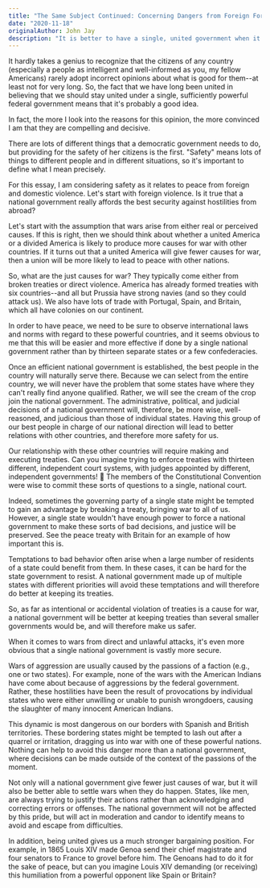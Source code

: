 ```yaml
---
title: "The Same Subject Continued: Concerning Dangers from Foreign Force and Influence"
date: "2020-11-18"
originalAuthor: John Jay
description: "It is better to have a single, united government when it comes to the dangers of war an international relations."
---
```


It hardly takes a genius to recognize that the citizens of any country (especially a people as intelligent and well-informed as you, my fellow Americans) rarely adopt incorrect opinions about what is good for them--at least not for very long. So, the fact that we have long been united in believing that we should stay united under a single, sufficiently powerful federal government means that it's probably a good idea.

In fact, the more I look into the reasons for this opinion, the more convinced I am that they are compelling and decisive.

There are lots of different things that a democratic government needs to do, but providing for the safety of her citizens is the first. "Safety" means lots of things to different people and in different situations, so it's important to define what I mean precisely.

For this essay, I am considering safety as it relates to peace from foreign and domestic violence. Let's start with foreign violence. Is it true that a national government really affords the best security against hostilities from abroad?

Let's start with the assumption that wars arise from either real or perceived causes. If this is right, then we should think about whether a united America or a divided America is likely to produce more causes for war with other countries. If it turns out that a united America will give fewer causes for war, then a union will be more likely to lead to peace with other nations.

So, what are the just causes for war? They typically come either from broken treaties or direct violence. America has already formed treaties with six countries--and all but Prussia have strong navies (and so they could attack us). We also have lots of trade with Portugal, Spain, and Britain, which all have colonies on our continent. <!-- This is a pretty big paraphrase -->

In order to have peace, we need to be sure to observe international laws and norms with regard to these powerful countries, and it seems obvious to me that this will be easier and more effective if done by a single national government rather than by thirteen separate states or a few confederacies.

Once an efficient national government is established, the best people in the country will naturally serve there. Because we can select from the entire country, we will never have the problem that some states have where they can't really find anyone qualified. Rather, we will see the cream of the crop join the national government. The administrative, political, and judicial decisions of a national government will, therefore, be more wise, well-reasoned, and judicious than those of individual states. Having this group of our best people in charge of our national direction will lead to better relations with other countries, and therefore more safety for us.

Our relationship with these other countries will require making and executing treaties. Can you imagine trying to enforce treaties with thirteen different, independent court systems, with judges appointed by different, independent governments! 🤮 The members of the Constitutional Convention were wise to commit these sorts of questions to a single, national court.

Indeed, sometimes the governing party of a single state might be tempted to gain an advantage by breaking a treaty, bringing war to all of us. <!--This clause is commentary, really, and not in the original--> However, a single state wouldn't have enough power to force a national government to make these sorts of bad decisions, and justice will be preserved. See the peace treaty with Britain for an example of how important this is. <!-- Worth looking into what he's talking about -->

Temptations to bad behavior often arise when a large number of residents of a state could benefit from them. <!--Example here?--> In these cases, it can be hard for the state government to resist. A national government made up of multiple states with different priorities will avoid these temptations and will therefore do better at keeping its treaties.

So, as far as intentional or accidental violation of treaties is a cause for war, a national government will be better at keeping treaties than several smaller governments would be, and will therefore make us safer.

When it comes to wars from direct and unlawful attacks, it's even more obvious that a single national government is vastly more secure.

Wars of aggression are usually caused by the passions of a faction (e.g., one or two states). For example, none of the wars with the American Indians have come about because of aggressions by the federal government. Rather, these hostilities have been the result of provocations by individual states who were either unwilling or unable to punish wrongdoers, causing the slaughter of many innocent American Indians.

This dynamic is most dangerous on our borders with Spanish and British territories. These bordering states might be tempted to lash out after a quarrel or irritation, dragging us into war with one of these powerful nations. Nothing can help to avoid this danger more than a national government, where decisions can be made outside of the context of the passions of the moment.

Not only will a national government give fewer just causes of war, but it will also be better able to settle wars when they do happen. States, like men, are always trying to justify their actions rather than acknowledging and correcting errors or offenses. The national government will not be affected by this pride, but will act in moderation and candor to identify means to avoid and escape from difficulties.

In addition, being united gives us a much stronger bargaining position. For example, in 1865 Louis XIV made Genoa send their chief magistrate and four senators to France to grovel before him. The Genoans had to do it for the sake of peace, but can you imagine Louis XIV demanding (or receiving) this humiliation from a powerful opponent like Spain or Britain?
